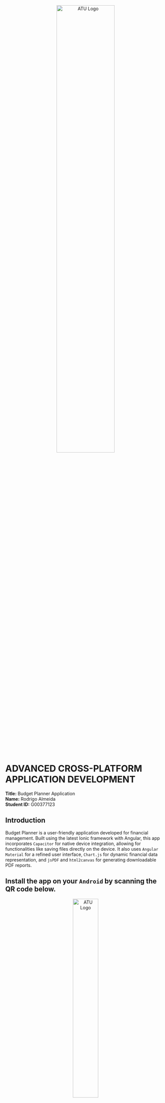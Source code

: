 <div align="center">
    <img src="./src/assets/ATU_Logo-removebg-preview.png" width="60%" alt="ATU Logo">
</div>



# ADVANCED CROSS-PLATFORM APPLICATION DEVELOPMENT

**Title:** Budget Planner Application <br>
**Name:** Rodrigo Almeida <br> 
**Student ID:** G00377123

## Introduction

Budget Planner is a user-friendly application developed for financial management. Built using the latest Ionic framework with Angular, this app incorporates `Capacitor` for native device integration, allowing for functionalities like saving files directly on the device.
It also uses `Angular Material` for a refined user interface, `Chart.js` for dynamic financial data representation, and `jsPDF` and `html2canvas` for generating downloadable PDF reports. 


## Install the app on your `Android` by scanning the QR code below.

<div align="center">
    <img src="./src/assets/installAPK.png" width="40%" alt="ATU Logo">
</div>

## Key Components
<a href="https://atlantictu-my.sharepoint.com/:v:/g/personal/g00377123_atu_ie/EfgDdXxNjZxOosd5OccKqJcBXTQX9onml6GKnwHQJNhqpA" target="_blank" style="background-color: #007bff; color: white; padding: 10px 20px; text-align: center; text-decoration: none; display: inline-block; border-radius: 5px;">Click here to view screencast</a>

## Services:
1. **AddBudgetService**: Manages budget-related operations.

    Methods:
    - `getBudgetById()`: Retrieves a budget by its ID.
    - `getCurrentBudget()`: Fetches the current budget for the authenticated user.
    - `createBudget()`: Creates a new budget.
    - `updateBudget()`: Updates a budget.
    - `deleteBudget()`: Deletes a budget.
    - `createExpense()`: Creates an expense for a specific budget.
    - `updateExpense()`: Updates an expense for a specific budget.
    - `updateRemainingAmount()`: Updates the remaining amount of a budget.

2. **AuthService**: Handles user authentication and profile management.

    Methods:
    - `register()`: Registers a new user.
    - `login()`: Logs in a user.
    - `logout()`: Logs out the current user.
    - `resetPw()`: Sends a password reset email.

3. **ChartService**: Manages chart creation and rendering using Chart.js.

    Methods:
    - `fetchData()`: Retrieves chart data.
    - `generateChart()`: Generates a new chart.
    - `renderDoughnutChart()`: Renders a doughnut chart.
    - `renderBarChart()`: Renders a bar chart.

4. **ExpenseUpdateService**: Provides a mechanism to notify components about expense updates.

    Methods:
    - `notifyExpenseAdded()`: Notifies that a new expense has been added.

5. **ExportDataService**: Handles exporting data to PDF using jsPDF and html2canvas.

    Methods:
    - `exportToPDF()`: Exports content to a PDF file.
    - `savePDF()`: Saves the generated PDF to the device.

## Components:

1. **LoginPage**: Manages user login and registration.

    Methods:
    - `register()`: Registers a new user.
    - `login()`: Authenticates a user.
    - `sendReset()`: Sends a password reset email.

<div align="center">
    <img src="src/assets/screenshots/login_page.png" width="30%" alt="ATU Logo">
</div>


2. **HomePage**: The main dashboard shows an overview of budgets. User authentication, form handling, alerts for feedback.

    Methods:
    - `getBadgeColor(remainingAmount: number | undefined)`: Returns the badge color based on the remaining amount.
    - `getFontColor(remainingAmount: number | undefined)`: Returns the font color based on the remaining amount
    - `loadBudgets()`: Loads all budgets for the current user.
    - `deleteBudget()`: Deletes a budget.
    - `editBudget()`: Opens the modal to edit a budget.
    - `openUpdateInput()`: Opens the update input alert for a budget.

<div align="center">
    <img src="src/assets/screenshots/menu.png" width="30%" alt="ATU Logo">
</div>



3. **AddBudgetPage** ***(STANDALONE)***: Allows users to add a new budget.

    Methods:
    - `addBudget()`: Adds a new budget.
    - `closeModal()`: Closes the modal.

<div align="center">
    <img src="src/assets/screenshots/add_budget.png" width="30%" alt="ATU Logo">
    <img src="src/assets/screenshots/budget_added.png" width="29.8%" alt="ATU Logo">
</div>

4. **Add-expense-modal**: This class is used to manage the add-expense modal page. It injects `{ ModalController } from '@ionic/angular'`. Expense category selection, form submission for expense addition.

    Methods:
    - `addExpense()`: Method to add an expense.
    - `closeModal()`: Method to close the modal.

<div align="center">
    <img src="src/assets/screenshots/add_expense.png" width="30%" alt="ATU Logo">
</div>

5. **AddExpensePage**: This enables users to add expenses to a budget.
Expense addition, budget detail loading, doughnut chart rendering, alert and modal handling.

    Methods:
    - `loadBudgetDetails()`: Loads the details of a specific budget.
    - `deleteExpense()`: Deletes an expense.
    - `toggleDoughnutChart()`: Toggles the visibility of the doughnut chart.
    - `prepareDoughnutChartData()`: prepare the data for the doughnut chart.
    - `getIconForExpense()`: gets the icon based on the expense title.
    - `exportData()`: method to export the data

<div align="center">
    <img src="src/assets/screenshots/total_expenses.png" width="29.8%" alt="ATU Logo">
</div>



6. **Download-Viewer-Modal**: This class displays downloadable content injecting `{ ModalController } from '@ionic/angular'`. Presents generated PDFs for download.

    Methods:
    - `closeModal()`: Method to close the modal.

<div align="center">
    <img src="src/assets/screenshots/download.png" width="31.8%" >
    <img src="src/assets/screenshots/saving _edge.png" width="30%" >
</div>

Click on the link below to access the pdf printed:

[Click here to view printed PDF](./src/assets/pdf/f45ca756-ef67-443c-8870-f4fbf2deb84e.pdf)

7. **InsightPage**: Provides insights and analytics of the user's budgets. Bar chart representation of budgets, data filtering and preparation.

    Methods:
    - `prepareBarChartData()`: Prepares data for the bar chart.

<div align="center">
    <img src="src/assets/screenshots/insights.png" width="30%" alt="ATU Logo">
</div>



## Application Flow
- **User Authentication**: Managed by the LoginPage.
- **Budget Management**: Users create and manage budgets via the HomePage and AddBudgetDetailsPage.
- **Expense Tracking**: Expenses are added and managed on the AddExpensePage.
- **Data Analysis and Reporting**: InsightsPage provides financial analytics using charts.
- **Data Export**: Users can export data to PDF using the ExportDataService.


 
## This repo can be cloned following the instructions below:

**Prerequisites:**

- **Node.js**: A JavaScript runtime built on Chrome's V8 JavaScript engine. Download Node.js
- **npm**: A package manager for JavaScript, included with Node.js.
- **Ionic CLI**: The command-line interface for Ionic. Install it globally using npm:

    ```
    npm install -g @ionic/cli
    ```
- **Angular CLI**: A command-line interface for Angular. Install it globally using npm:
    ```
    npm install -g @angular/cli
    ```
- **Angular Material**: UI component library for Angular. 
    ```
    ng add @angular/material
    ```
- **Chart.js**: Simple JavaScript charting.
    ```
    npm install chart.js
    ```
- **jsPDF**: Client-side JavaScript PDF generation. 
    ```
    npm install jspdf
    ```
- **html2canvas**: Screenshot captures with JavaScript. 
    ```
    npm install html2canvas
    ```


## Cloning the Repository
1. **Clone the Repository**: Use the git clone command to clone the repository:

    ```
    git clone git@github.com:rodAlm08/acpad_project.git
    ```
2. **Navigate to the Project Directory**:

    ```
    cd acpad_project
    ```

## Setting Up the Project
1. **Install Project Dependencies**: In the project directory, run:
    ```
    npm install
    ```
This command will install all necessary dependencies, including Angular Material, Chart.js, jsPDF, and html2canvas.

2. **Firebase Setup**:
- Ensure the Firebase CLI is installed. If not, install it globally using npm:

    ```
    npm install -g firebase-tools
    ```
- Log in to Firebase:
    ```
    firebase login
    ```
Follow the browser prompts to authenticate. This step is necessary for connecting to Firebase services like Firestore, and Authentication.

Configure Firebase in the Project:
- Make sure the Firebase configuration is properly set up in your project. This is typically found in the src/environments/environment.ts file for Angular projects. You should have something like:
    ```
    export const environment = {
    production: false,
    firebaseConfig: {
        apiKey: "your-api-key",
        authDomain: "your-project-auth-domain",
        projectId: "your-project-id",
        storageBucket: "your-project-storage-bucket",
        messagingSenderId: "your-messaging-sender-id",
        appId: "your-app-id",
        measurementId: "your-measurement-id"
    }
    };
    ```
Replace the placeholders with your actual Firebase project settings.

3. **Serve the Application Locally**: To view and test the app:

    ```
    ionic serve
    ```
The application should now be accessible at `http://localhost:8100`

# Roadblocks and Unfinished Functionality
While developing the Budget Planner Application, several challenges were encountered, and some functionalities remained incomplete.

## Roadblocks
1. **Firebase integration Complexity**: Integrating Firebase with Angular posed challenges, especially when handling real-time data updates.
2. **Chart rendering issues**: Encountered difficulties with dynamically updating Chart.js visualizations, especially when choosing between different types of charts.
3. **Appflow**: Issues with build configurations, and problems encountered during the build process in Appflow. Due to limited free credit, it was challenging.
4. **App Store deployment**: Deployment to the Google App Store faced a significant delay due to the identity verification process. The requirement to submit a passport copy and proof of address, and the lead time for verification, prevented the deployment of the app to the Google App Store.
<div align="center">
    <img src="src/assets/google_ver.png" width="80%" alt="ATU Logo">
</div>


## Unfinished Functionality
1. **Budget Forecasting**: Future enhancements could include predictive analytics for budget planning.
2. **Notifications and Alerts**: Planned functionality for notifications about budget limits and expense tracking has not been implemented.
3. **Multi-Currency Support**: The application currently supports a single currency (€), with plans to include multi-currency functionalities that are yet to be realized.
4. **Accessibility Features**: Improvements in accessibility features for users with disabilities have not been fully addressed.

## Resources

* [YouTube](https://www.youtube.com/watch?v=sE08f4iuOhA) - Chart.js tutorial
* [YouTube](https://www.youtube.com/watch?v=U7RvTTF9dnk) - Building an Ionic App with Firebase Authentication
* [YouTube](https://www.youtube.com/watch?v=mlGehHg4oSA) - How to Create PDF Files with Ionic using PDFMake
* [YouTube](https://www.youtube.com/watch?v=QZ-CRdhxQbI) - Create PDF Files with Ionic and Capacitor using PDFMake
* [Angular Material](https://material.angular.io/) - Material Design components for Angular
* [YouTube](https://www.youtube.com/watch?v=S9XBYOCcOdA) -  Tutorial to Export HTML With Custom CSS Styles to PDF Document in Javascript
  

***
## End

[![Open in Codespaces](https://classroom.github.com/assets/launch-codespace-7f7980b617ed060a017424585567c406b6ee15c891e84e1186181d67ecf80aa0.svg)](https://classroom.github.com/open-in-codespaces?assignment_repo_id=12985430)



